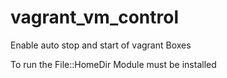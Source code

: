 # vagrant_vm_control
Enable auto stop and start of vagrant Boxes

To run the File::HomeDir Module must be installed
